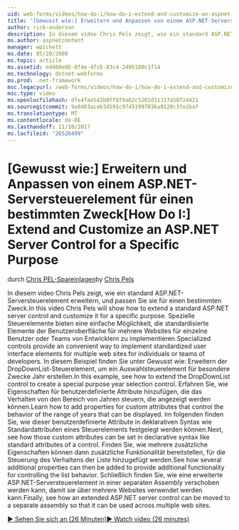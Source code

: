 ```yaml
---
uid: web-forms/videos/how-do-i/how-do-i-extend-and-customize-an-aspnet-server-control-for-a-specific-purpose
title: '[Gewusst wie:] Erweitern und Anpassen von einem ASP.NET-Serversteuerelement für einen bestimmten Zweck | Microsoft Docs'
author: rick-anderson
description: In diesem video Chris Pels zeigt, wie ein standard ASP.NET-Serversteuerelement erweitern, und passen Sie sie für einen bestimmten Zweck. Spezielle Steuerelemente bieten eine c...
ms.author: aspnetcontent
manager: wpickett
ms.date: 05/20/2008
ms.topic: article
ms.assetid: ed460e6b-8f4e-4fcb-83c4-2495180c1f14
ms.technology: dotnet-webforms
ms.prod: .net-framework
msc.legacyurl: /web-forms/videos/how-do-i/how-do-i-extend-and-customize-an-aspnet-server-control-for-a-specific-purpose
msc.type: video
ms.openlocfilehash: dfe4fae542b0ff8f9a62c5202d31317a50724421
ms.sourcegitcommit: 9a9483aceb34591c97451997036a9120c3fe2baf
ms.translationtype: MT
ms.contentlocale: de-DE
ms.lasthandoff: 11/10/2017
ms.locfileid: "26526499"
---
```

<a name="how-do-i-extend-and-customize-an-aspnet-server-control-for-a-specific-purpose"></a><span data-ttu-id="26446-104">[Gewusst wie:] Erweitern und Anpassen von einem ASP.NET-Serversteuerelement für einen bestimmten Zweck</span><span class="sxs-lookup"><span data-stu-id="26446-104">[How Do I:] Extend and Customize an ASP.NET Server Control for a Specific Purpose</span></span>
====================
<span data-ttu-id="26446-105">durch [Chris PEL-Spareinlagen](https://twitter.com/chrispels)</span><span class="sxs-lookup"><span data-stu-id="26446-105">by [Chris Pels](https://twitter.com/chrispels)</span></span>

<span data-ttu-id="26446-106">In diesem video Chris Pels zeigt, wie ein standard ASP.NET-Serversteuerelement erweitern, und passen Sie sie für einen bestimmten Zweck.</span><span class="sxs-lookup"><span data-stu-id="26446-106">In this video Chris Pels will show how to extend a standard ASP.NET server control and customize it for a specific purpose.</span></span> <span data-ttu-id="26446-107">Spezielle Steuerelemente bieten eine einfache Möglichkeit, die standardisierte Elemente der Benutzeroberfläche für mehrere Websites für einzelne Benutzer oder Teams von Entwicklern zu implementieren.</span><span class="sxs-lookup"><span data-stu-id="26446-107">Specialized controls provide an convenient way to implement standardized user interface elements for multiple web sites for individuals or teams of developers.</span></span> <span data-ttu-id="26446-108">In diesem Beispiel finden Sie unter Gewusst wie: Erweitern der DropDownList-Steuerelement, um ein Auswahlsteuerelement für besondere Zwecke Jahr erstellen.</span><span class="sxs-lookup"><span data-stu-id="26446-108">In this example, see how to extend the DropDownList control to create a special purpose year selection control.</span></span> <span data-ttu-id="26446-109">Erfahren Sie, wie Eigenschaften für benutzerdefinierte Attribute hinzufügen, die das Verhalten von den Bereich von Jahren steuern, die angezeigt werden können.</span><span class="sxs-lookup"><span data-stu-id="26446-109">Learn how to add properties for custom attributes that control the behavior of the range of years that can be displayed.</span></span> <span data-ttu-id="26446-110">Im folgenden finden Sie, wie dieser benutzerdefinierte Attribute in deklarativen Syntax wie Standardattributen eines Steuerelements festgelegt werden können.</span><span class="sxs-lookup"><span data-stu-id="26446-110">Next, see how those custom attributes can be set in declarative syntax like standard attributes of a control.</span></span> <span data-ttu-id="26446-111">Finden Sie, wie mehrere zusätzliche Eigenschaften können dann zusätzliche Funktionalität bereitstellen, für die Steuerung des Verhaltens der Liste hinzugefügt werden.</span><span class="sxs-lookup"><span data-stu-id="26446-111">See how several additional properties can then be added to provide additional functionality for controlling the list behavior.</span></span> <span data-ttu-id="26446-112">Schließlich finden Sie, wie eine erweiterte ASP.NET-Serversteuerelement in einer separaten Assembly verschoben werden kann, damit sie über mehrere Websites verwendet werden kann.</span><span class="sxs-lookup"><span data-stu-id="26446-112">Finally, see how an extended ASP.NET server control can be moved to a separate assembly so that it can be used across multiple web sites.</span></span>

[<span data-ttu-id="26446-113">&#9654; Sehen Sie sich an (26 Minuten)</span><span class="sxs-lookup"><span data-stu-id="26446-113">&#9654; Watch video (26 minutes)</span></span>](https://channel9.msdn.com/Blogs/ASP-NET-Site-Videos/how-do-i-extend-and-customize-an-aspnet-server-control-for-a-specific-purpose)
